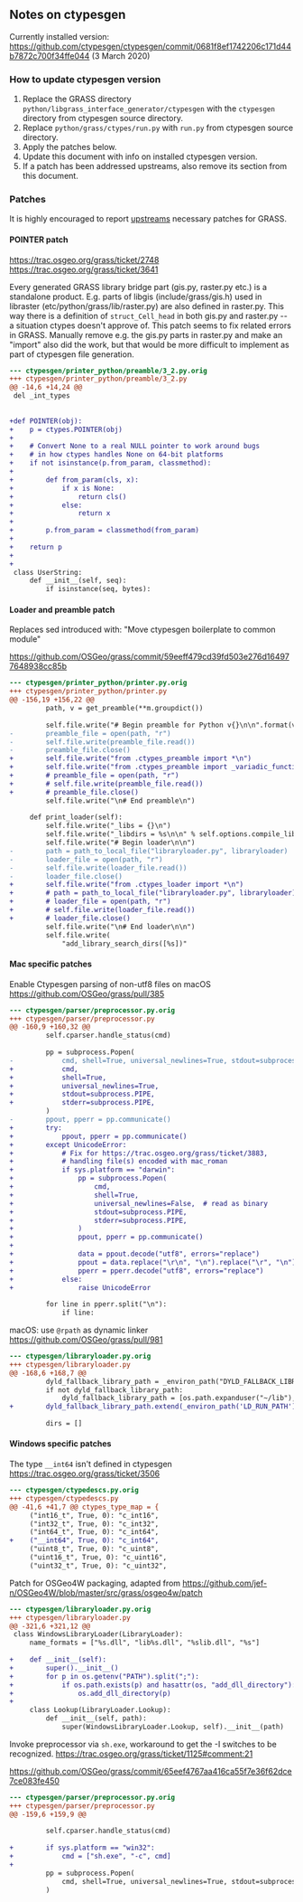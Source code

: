 ## Notes on ctypesgen

Currently installed version:
https://github.com/ctypesgen/ctypesgen/commit/0681f8ef1742206c171d44b7872c700f34ffe044 (3 March 2020)


### How to update ctypesgen version

1. Replace the GRASS directory `python/libgrass_interface_generator/ctypesgen` with the `ctypesgen`
   directory from ctypesgen source directory.
2. Replace `python/grass/ctypes/run.py` with `run.py` from ctypesgen source directory.
3. Apply the patches below.
4. Update this document with info on installed ctypesgen version.
5. If a patch has been addressed upstreams, also remove its section from this document.

### Patches

It is highly encouraged to report [upstreams](https://github.com/ctypesgen/ctypesgen) necessary patches for GRASS.

#### POINTER patch

https://trac.osgeo.org/grass/ticket/2748
https://trac.osgeo.org/grass/ticket/3641

Every generated GRASS library bridge part (gis.py, raster.py etc.) is a standalone
product. E.g. parts of libgis (include/grass/gis.h) used in libraster
(etc/python/grass/lib/raster.py) are also defined in raster.py. This way there
is a definition of `struct_Cell_head` in both gis.py and raster.py -- a situation
ctypes doesn't approve of. This patch seems to fix related errors in GRASS.
Manually remove e.g. the gis.py parts in raster.py and make an "import" also did
the work, but that would be more difficult to implement as part of ctypesgen
file generation.

```diff
--- ctypesgen/printer_python/preamble/3_2.py.orig
+++ ctypesgen/printer_python/preamble/3_2.py
@@ -14,6 +14,24 @@
 del _int_types
 
 
+def POINTER(obj):
+    p = ctypes.POINTER(obj)
+
+    # Convert None to a real NULL pointer to work around bugs
+    # in how ctypes handles None on 64-bit platforms
+    if not isinstance(p.from_param, classmethod):
+
+        def from_param(cls, x):
+            if x is None:
+                return cls()
+            else:
+                return x
+
+        p.from_param = classmethod(from_param)
+
+    return p
+
+
 class UserString:
     def __init__(self, seq):
         if isinstance(seq, bytes):

```

#### Loader and preamble patch

Replaces sed introduced with:
"Move ctypesgen boilerplate to common module"

https://github.com/OSGeo/grass/commit/59eeff479cd39fd503e276d164977648938cc85b


```diff
--- ctypesgen/printer_python/printer.py.orig
+++ ctypesgen/printer_python/printer.py
@@ -156,19 +156,22 @@
         path, v = get_preamble(**m.groupdict())
 
         self.file.write("# Begin preamble for Python v{}\n\n".format(v))
-        preamble_file = open(path, "r")
-        self.file.write(preamble_file.read())
-        preamble_file.close()
+        self.file.write("from .ctypes_preamble import *\n")
+        self.file.write("from .ctypes_preamble import _variadic_function\n")
+        # preamble_file = open(path, "r")
+        # self.file.write(preamble_file.read())
+        # preamble_file.close()
         self.file.write("\n# End preamble\n")
 
     def print_loader(self):
         self.file.write("_libs = {}\n")
         self.file.write("_libdirs = %s\n\n" % self.options.compile_libdirs)
         self.file.write("# Begin loader\n\n")
-        path = path_to_local_file("libraryloader.py", libraryloader)
-        loader_file = open(path, "r")
-        self.file.write(loader_file.read())
-        loader_file.close()
+        self.file.write("from .ctypes_loader import *\n")        
+        # path = path_to_local_file("libraryloader.py", libraryloader)
+        # loader_file = open(path, "r")
+        # self.file.write(loader_file.read())
+        # loader_file.close()
         self.file.write("\n# End loader\n\n")
         self.file.write(
             "add_library_search_dirs([%s])"

```

#### Mac specific patches

Enable Ctypesgen parsing of non-utf8 files on macOS
https://github.com/OSGeo/grass/pull/385

```diff
--- ctypesgen/parser/preprocessor.py.orig
+++ ctypesgen/parser/preprocessor.py
@@ -160,9 +160,32 @@
         self.cparser.handle_status(cmd)
 
         pp = subprocess.Popen(
-            cmd, shell=True, universal_newlines=True, stdout=subprocess.PIPE, stderr=subprocess.PIPE
+            cmd,
+            shell=True,
+            universal_newlines=True,
+            stdout=subprocess.PIPE,
+            stderr=subprocess.PIPE,
         )
-        ppout, pperr = pp.communicate()
+        try:
+            ppout, pperr = pp.communicate()
+        except UnicodeError:
+            # Fix for https://trac.osgeo.org/grass/ticket/3883,
+            # handling file(s) encoded with mac_roman
+            if sys.platform == "darwin":
+                pp = subprocess.Popen(
+                    cmd,
+                    shell=True,
+                    universal_newlines=False,  # read as binary
+                    stdout=subprocess.PIPE,
+                    stderr=subprocess.PIPE,
+                )
+                ppout, pperr = pp.communicate()
+
+                data = ppout.decode("utf8", errors="replace")
+                ppout = data.replace("\r\n", "\n").replace("\r", "\n")
+                pperr = pperr.decode("utf8", errors="replace")
+            else:
+                raise UnicodeError
 
         for line in pperr.split("\n"):
             if line:

```


macOS: use `@rpath` as dynamic linker
https://github.com/OSGeo/grass/pull/981

```diff
--- ctypesgen/libraryloader.py.orig
+++ ctypesgen/libraryloader.py
@@ -168,6 +168,7 @@
         dyld_fallback_library_path = _environ_path("DYLD_FALLBACK_LIBRARY_PATH")
         if not dyld_fallback_library_path:
             dyld_fallback_library_path = [os.path.expanduser("~/lib"), "/usr/local/lib", "/usr/lib"]
+        dyld_fallback_library_path.extend(_environ_path('LD_RUN_PATH'))
 
         dirs = []

```


#### Windows specific patches

The type `__int64` isn't defined in ctypesgen
https://trac.osgeo.org/grass/ticket/3506

```diff
--- ctypesgen/ctypedescs.py.orig
+++ ctypesgen/ctypedescs.py
@@ -41,6 +41,7 @@ ctypes_type_map = {
     ("int16_t", True, 0): "c_int16",
     ("int32_t", True, 0): "c_int32",
     ("int64_t", True, 0): "c_int64",
+    ("__int64", True, 0): "c_int64",
     ("uint8_t", True, 0): "c_uint8",
     ("uint16_t", True, 0): "c_uint16",
     ("uint32_t", True, 0): "c_uint32",

```

Patch for OSGeo4W packaging, adapted from
https://github.com/jef-n/OSGeo4W/blob/master/src/grass/osgeo4w/patch

```diff
--- ctypesgen/libraryloader.py.orig
+++ ctypesgen/libraryloader.py
@@ -321,6 +321,12 @@
 class WindowsLibraryLoader(LibraryLoader):
     name_formats = ["%s.dll", "lib%s.dll", "%slib.dll", "%s"]
 
+    def __init__(self):
+        super().__init__()
+        for p in os.getenv("PATH").split(";"):
+            if os.path.exists(p) and hasattr(os, "add_dll_directory"):
+                os.add_dll_directory(p)
+
     class Lookup(LibraryLoader.Lookup):
         def __init__(self, path):
             super(WindowsLibraryLoader.Lookup, self).__init__(path)

```

Invoke preprocessor via `sh.exe`, workaround to get the -I switches to be recognized.
https://trac.osgeo.org/grass/ticket/1125#comment:21

https://github.com/OSGeo/grass/commit/65eef4767aa416ca55f7e36f62dce7ce083fe450

```diff
--- ctypesgen/parser/preprocessor.py.orig
+++ ctypesgen/parser/preprocessor.py
@@ -159,6 +159,9 @@
 
         self.cparser.handle_status(cmd)
 
+        if sys.platform == "win32":
+            cmd = ["sh.exe", "-c", cmd]
+
         pp = subprocess.Popen(
             cmd, shell=True, universal_newlines=True, stdout=subprocess.PIPE, stderr=subprocess.PIPE
         )

```
